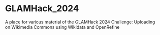 # GLAMHack_2024
A place for various material of the GLAMHack 2024 Challenge: Uploading on Wikimedia Commons using Wikidata and OpenRefine
